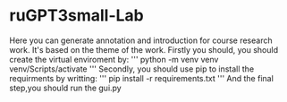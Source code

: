 # ruGPT3small-Lab
Here you can generate annotation and introduction for course research work. It's based on the theme of the work. 
Firstly you should, you should create the virtual enviroment by: 
'''
python -m venv venv
venv/Scripts/activate
'''
Secondly, you should use pip to install the requirments by writting: 
'''
pip install -r requirements.txt
'''
And the final step,you should run the gui.py
